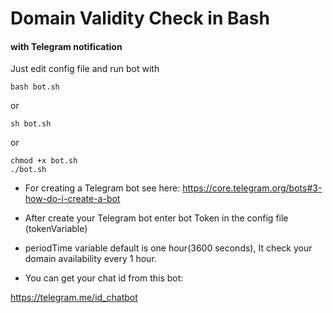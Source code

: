 # Domain Validity Check in Bash
#### with Telegram notification

Just edit config file and run bot with
````
bash bot.sh
````
or
````
sh bot.sh
````
or
````
chmod +x bot.sh
./bot.sh
````

* For creating a Telegram bot see here:
https://core.telegram.org/bots#3-how-do-i-create-a-bot

* After create your Telegram bot enter bot Token in the config file (tokenVariable)

* periodTime variable default is one hour(3600 seconds), It check your domain availability every 1 hour.    

* You can get your chat id from this bot:

https://telegram.me/id_chatbot